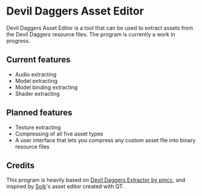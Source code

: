 # Devil Daggers Asset Editor

Devil Daggers Asset Editor is a tool that can be used to extract assets from the Devil Daggers resource files. The program is currently a work in progress.

## Current features

- Audio extracting
- Model extracting
- Model binding extracting
- Shader extracting

## Planned features

- Texture extracting
- Compressing of all five asset types
- A user interface that lets you compress any custom asset file into binary resource files

## Credits

This program is heavily based on [Devil Daggers Extractor by pmcc](https://github.com/pmcc/devil-daggers-extractor), and inspired by [Sojk](https://github.com/sojk)'s asset editor created with QT.